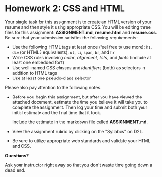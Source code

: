 # Homework 2: CSS and HTML

Your single task for this assignment is to create an HTML version of your resume and then style it using appropriate CSS.
You will be editing three files for this assignment: **ASSIGNMENT.md**, **resume.html** and **resume.css**.
Be sure that your submission satisfies the following requirements:

* Use the following HTML tags at least once (feel free to use more): `h1`, `div` (or HTML5 equivalents), `ul`, `li`, `span`, `br`, and `hr`
* Write CSS rules involving _color_, _alignment_, _lists_, and _fonts_ (include at least one embedded font)
* Use well-named CSS _classes_ and _identifiers_ (both) as selectors in addition to HTML tags
* Use at least one pseudo-class selector

Please also pay attention to the following notes.

* Before you begin this assignment, but after you have viewed the attached document, estimate the time you believe it will take you to complete the assignment.  Then log your time and submit both your initial estimate and the final time that it took.

  Include the estimate in the markdown file called **ASSIGNMENT.md**.

* View the assignment rubric by clicking on the "Syllabus" on D2L.

* Be sure to utilize appropriate web standards and validate your HTML and CSS.

**Questions?**

Ask your instructor right away so that you don't waste time going down a dead end.